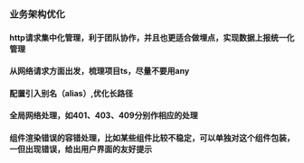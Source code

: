 ### 业务架构优化
#### http请求集中化管理，利于团队协作，并且也更适合做埋点，实现数据上报统一化管理
#### 从网络请求方面出发，梳理项目ts，尽量不要用any
#### 配置引入别名（alias）,优化长路径
#### 全局网络处理，如401、403、409分别作相应的处理
#### 组件渲染错误的容错处理，比如某些组件比较不稳定，可以单独对这个组件包装，一但出现错误，给出用户界面的友好提示